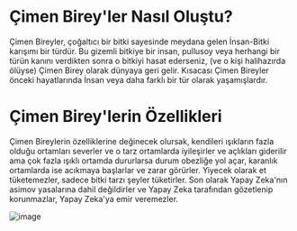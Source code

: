 # Çimen Birey'ler Nasıl Oluştu?
Çimen Bireyler, çoğaltıcı bir bitki sayesinde meydana gelen İnsan-Bitki karışımı bir türdür. Bu gizemli bitkiye bir insan, pullusoy veya herhangi bir türün kanını verdikten sonra o bitkiyi hasat ederseniz, (ve o kişi halihazırda ölüyse) Çimen Birey olarak dünyaya geri gelir. Kısacası Çimen Bireyler önceki hayatlarında İnsan veya daha farklı bir tür olarak yaşamışlardır.


# Çimen Birey'lerin Özellikleri
Çimen Bireylerin özelliklerine değinecek olursak, kendileri ışıkların fazla olduğu ortamları severler ve o tarz ortamlarda iyileşirler ve açlıkları giderilir ama çok fazla ışıklı ortamda dururlarsa durum obezliğe yol açar, karanlık ortamlarda ise acıkmaya başlarlar ve zarar görürler. Yiyecek olarak et tüketemezler, sadece bitki tarzı şeyler tüketirler. Son olarak Yapay Zeka'nın asimov yasalarına dahil değildirler ve Yapay Zeka tarafından gözetlenip korunmazlar, Yapay Zeka'ya emir veremezler.

![image](https://github.com/Oynumt1/Psychonaut-Lore/assets/55282547/3428cd24-d905-4f06-bd2f-2225f69aff9f)
